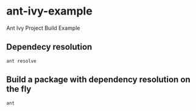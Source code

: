 # ant-ivy-example
Ant Ivy Project Build Example

## Dependecy resolution
```
ant resolve
```

## Build a package with dependency resolution on the fly
```
ant
```
